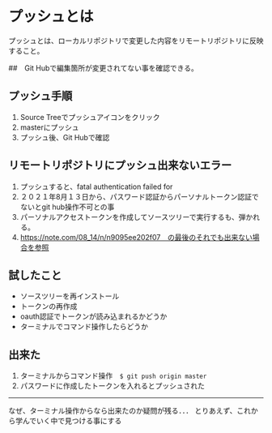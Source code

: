 # プッシュとは
プッシュとは、ローカルリポジトリで変更した内容をリモートリポジトリに反映すること。

##　Git Hubで編集箇所が変更されてない事を確認できる。

## プッシュ手順
1. Source Treeでプッシュアイコンをクリック
2. masterにプッシュ
3. プッシュ後、Git Hubで確認

## リモートリポジトリにプッシュ出来ないエラー
1. プッシュすると、fatal authentication failed for
2. ２０２１年8月１３日から、パスワード認証からパーソナルトークン認証でないとgit hub操作不可との事
3. パーソナルアクセストークンを作成してソースツリーで実行するも、弾かれる。
4. https://note.com/08_14/n/n9095ee202f07　の最後のそれでも出来ない場合を参照

## 試したこと
- ソースツリーを再インストール
- トークンの再作成
- oauth認証でトークンが読み込まれるかどうか
- ターミナルでコマンド操作したらどうか

## 出来た
1. ターミナルからコマンド操作　`$ git push origin master`
2. パスワードに作成したトークンを入れるとプッシュされた

---
なぜ、ターミナル操作からなら出来たのか疑問が残る．．．
とりあえず、これから学んでいく中で見つける事にする
